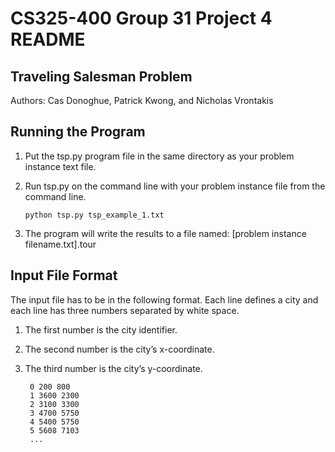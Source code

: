 # CS325-400 Group 31 Project 4 README
## Traveling Salesman Problem
Authors: Cas Donoghue, Patrick Kwong, and Nicholas Vrontakis

## Running the Program
1. Put the tsp.py program file in the same directory as your problem instance text file.
2. Run tsp.py on the command line with your problem instance file from the command line.

   ```
   python tsp.py tsp_example_1.txt
   ```
3. The program will write the results to a file named: [problem instance filename.txt].tour

## Input File Format
The input file has to be in the following format. Each line defines a city and each line has three numbers separated by white space.

1. The first number is the city identifier.
2. The second number is the city’s x-coordinate.
3. The third number is the city’s y-coordinate.

   ```
    0 200 800
	1 3600 2300
	2 3100 3300
	3 4700 5750
	4 5400 5750
	5 5608 7103
	...
   ```